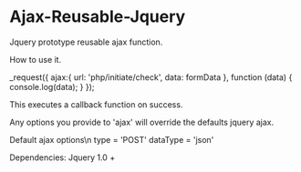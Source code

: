 # Ajax-Reusable-Jquery
Jquery prototype reusable ajax function.


How to use it.

_request({
  ajax:{
    url: 'php/initiate/check',
    data: formData
  },
  function (data) {
    console.log(data);
  }
});

This executes a callback function on success.

Any options you provide to 'ajax' will override the defaults jquery ajax.

Default ajax options\n
type = 'POST'
dataType = 'json'

Dependencies: Jquery 1.0 +
